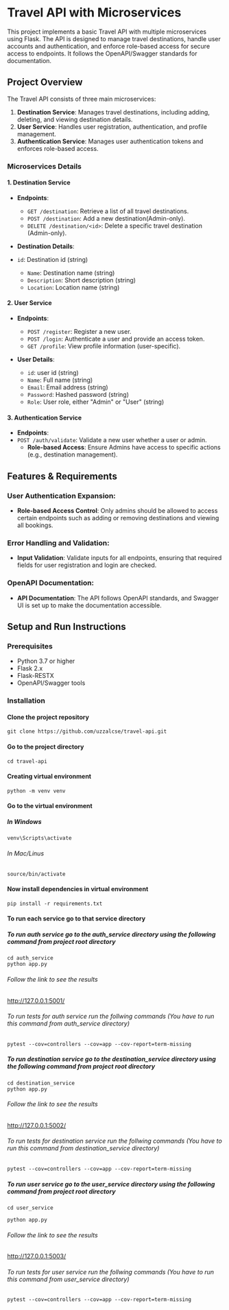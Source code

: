 


# Travel API with Microservices

This project implements a basic Travel API with multiple microservices using Flask. The API is designed to manage travel destinations, handle user accounts and authentication, and enforce role-based access for secure access to endpoints. It follows the OpenAPI/Swagger standards for documentation.

## Project Overview

The Travel API consists of three main microservices:

1. **Destination Service**: Manages travel destinations, including adding, deleting, and viewing destination details.
2. **User Service**: Handles user registration, authentication, and profile management.
3. **Authentication Service**: Manages user authentication tokens and enforces role-based access.

### Microservices Details

#### 1. Destination Service

- **Endpoints**:
  - `GET /destination`: Retrieve a list of all travel destinations.
  - `POST /destination`: Add  a new destination(Admin-only).
  - `DELETE /destination/<id>`: Delete a specific travel destination (Admin-only).
  
- **Destination Details**:
- `id`: Destination id (string)
  - `Name`: Destination name (string)
  - `Description`: Short description (string)
  - `Location`: Location name (string)

#### 2. User Service

- **Endpoints**:
  - `POST /register`: Register a new user.
  - `POST /login`: Authenticate a user and provide an access token.
  - `GET /profile`: View profile information (user-specific).
  
- **User Details**:
  - `id`: user id (string)
  - `Name`: Full name (string)
  - `Email`: Email address (string)
  - `Password`: Hashed password (string)
  - `Role`: User role, either "Admin" or "User" (string)

#### 3. Authentication Service

- **Endpoints**:
- `POST /auth/validate`: Validate a new user whether a user or admin.
  - **Role-based Access**: Ensure Admins have access to specific actions (e.g., destination management).

## Features & Requirements

### User Authentication Expansion:
- **Role-based Access Control**: Only admins should be allowed to access certain endpoints such as adding or removing destinations and viewing all bookings.

### Error Handling and Validation:
- **Input Validation**: Validate inputs for all endpoints, ensuring that required fields for user registration and login are checked.

### OpenAPI Documentation:
- **API Documentation**: The API follows OpenAPI standards, and Swagger UI is set up to make the documentation accessible.

## Setup and Run Instructions

### Prerequisites
- Python 3.7 or higher
- Flask 2.x
- Flask-RESTX
- OpenAPI/Swagger tools

### Installation

#### Clone the project repository

```
git clone https://github.com/uzzalcse/travel-api.git

```

#### Go to the project directory 

```
cd travel-api

```

#### Creating virtual environment 

```
python -m venv venv

```

#### Go to the virtual environment
##### In Windows
```
venv\Scripts\activate

```

###### In Mac/Linus

```
source/bin/activate

```


#### Now install  dependencies in virtual environment

```
pip install -r requirements.txt

```
#### To run each service go to that service directory

##### To run auth service go to the auth_service directory using the following command from project root directory

``` 
cd auth_service
python app.py

```

###### Follow the link to see the results


http://127.0.0.1:5001/

###### To run tests for auth service run the follwing commands (You have to run this command from auth_service directory)

```
pytest --cov=controllers --cov=app --cov-report=term-missing

```



##### To run destination service go to the destination_service directory using the following command from project root directory

```
cd destination_service
python app.py

```

###### Follow the link to see the results
http://127.0.0.1:5002/


###### To run tests for destination service run the follwing commands (You have to run this command from destination_service directory)

```
pytest --cov=controllers --cov=app --cov-report=term-missing

```


##### To run user service go to the user_service directory using the following command from project root directory

```
cd user_service

python app.py

```
###### Follow the link to see the results
http://127.0.0.1:5003/


###### To run tests for user service run the follwing commands (You have to run this command from user_service directory)

```
pytest --cov=controllers --cov=app --cov-report=term-missing

```





